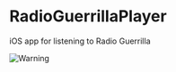 RadioGuerrillaPlayer
====================

iOS app for listening to Radio Guerrilla

![Warning](http://www.toursprung.com/wp-content/uploads/2013/04/iNotificationWarning.png)
